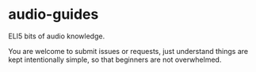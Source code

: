 # audio-guides
ELI5 bits of audio knowledge.

You are welcome to submit issues or requests, just understand things are kept intentionally simple, so that beginners are not overwhelmed.
